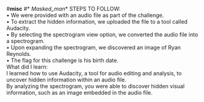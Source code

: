 #**misc**
#* _Masked_man_*
STEPS TO FOLLOW: <br/>
•	We were provided with an audio file as part of the challenge. <br/>
•	To extract the hidden information, we uploaded the file to a tool called Audacity. <br/> 
•	By selecting the spectrogram view option, we converted the audio file into a spectrogram. <br/> 
•	Upon expanding the spectrogram, we discovered an image of Ryan Reynolds. <br/> 
•	The flag for this challenge is his birth date. <br/>
What did I learn: <br/>
I learned how to use Audacity, a tool for audio editing and analysis, to uncover hidden information within an audio file. <br/> 
By analyzing the spectrogram, you were able to discover hidden visual information, such as an image embedded in the audio file.

